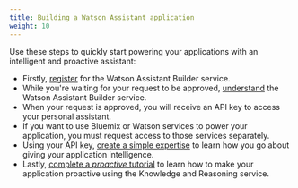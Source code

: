 ```yaml
---
title: Building a Watson Assistant application
weight: 10
---
```

Use these steps to quickly start powering your applications with an intelligent and proactive assistant:

* Firstly, [register]({{site.baseurl}}/get-started/get-api-key) for the Watson Assistant Builder service.
* While you're waiting for your request to be approved, [understand]({{site.baseurl}}/understand-service/overview) the Watson Assistant Builder service.
* When your request is approved, you will receive an API key to access your personal assistant.
* If you want to use Bluemix or Watson services to power your application, you must request access to those services separately.
* Using your API key, [create a simple expertise]({{site.baseurl}}/expertise/what-are-they) to learn how you go about giving your application intelligence.
* Lastly, [complete a _proactive_ tutorial]({{site.baseurl}}/knowledge/what-is-kr) to learn how to make your application proactive using the Knowledge and Reasoning service.
